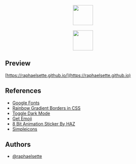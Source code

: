 <div align="center">
  <a href="https://imersao.dev/">
  <img height="65em" src="https://raphaelsette.github.io/src/img/imersao-dev.svg"/><br><br>
  <img height="65em" src="https://raphaelsette.github.io/src/img/alura.svg"/></a><br>
  </div>
 
  
 ## Preview

[https://raphaelsette.github.io/](https://raphaelsette.github.io)

## References

 - <a href="https://fonts.google.com/" target="_blank">Google Fonts</a>
 - <a href="https://widgetcore.com/how-to-create-rainbow-gradient-borders-in-css/" target="_blank">Rainbow Gradient Borders in CSS</a>
 - <a href="https://www.w3schools.com/howto/howto_js_toggle_dark_mode.asp" target="_blank">Toggle Dark Mode</a>
 - <a href="https://getemoji.com/" target="_blank">Get Emoji</a>
 - <a href="https://giphy.com/gifs/animation-animated-5hmgfdvimPl5NjTUU6" target="_blank">8 Bit Animation Sticker By HAZ</a>
 - <a href="https://simpleicons.org/" target="_blank">Simpleicons</a>

## Authors

- [@raphaelsette](https://www.github.com/raphaelsette)
